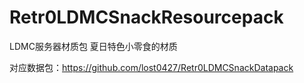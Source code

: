 # Retr0LDMCSnackResourcepack
 LDMC服务器材质包 夏日特色小零食的材质

对应数据包：https://github.com/lost0427/Retr0LDMCSnackDatapack